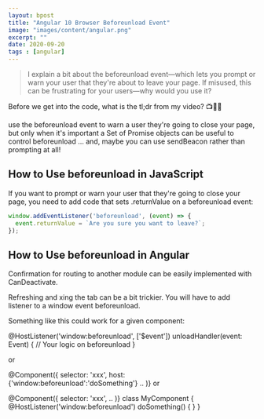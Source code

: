 ```yaml
---
layout: bpost
title: "Angular 10 Browser Beforeunload Event"
image: "images/content/angular.png"
excerpt: ""
date: 2020-09-20
tags : [angular]
---
```


>I explain a bit about the beforeunload event—which lets you prompt or warn your user that they're about to leave your page. If misused, this can be frustrating for your users—why would you use it? 

Before we get into the code, what is the tl;dr from my video? 📺👨‍🏫

use the beforeunload event to warn a user they're going to close your page, but only when it's important
a Set of Promise objects can be useful to control beforeunload
… and, maybe you can use sendBeacon rather than prompting at all!


## How to Use beforeunload in JavaScript

If you want to prompt or warn your user that they're going to close your page, you need to add code that sets .returnValue on a beforeunload event:

```js
window.addEventListener('beforeunload', (event) => {
  event.returnValue = `Are you sure you want to leave?`;
});
```

## How to Use beforeunload in Angular

Confirmation for routing to another module can be easily implemented with CanDeactivate.

Refreshing and xing the tab can be a bit trickier. You will have to add listener to a window event beforeunload.

Something like this could work for a given component:

@HostListener('window:beforeunload', ['$event'])
unloadHandler(event: Event) {
	// Your logic on beforeunload
}


<div (window:beforeunload)="doSomething()"></div>
or

@Component({ 
  selector: 'xxx',
  host: {'window:beforeunload':'doSomething'}
  ..
)}
or

@Component({ 
  selector: 'xxx',
  ..
)}
class MyComponent {
  @HostListener('window:beforeunload')
  doSomething() {
  }
}

